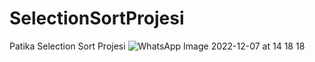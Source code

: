 # SelectionSortProjesi
Patika Selection Sort Projesi
![WhatsApp Image 2022-12-07 at 14 18 18](https://user-images.githubusercontent.com/116077384/206166047-d8407717-c7ca-4312-bc62-442de19c3174.jpeg)
